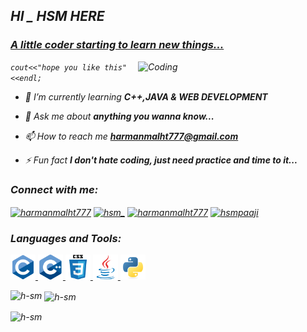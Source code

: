 <h2 align="left" ><em><cite> HI _ HSM HERE</cite></i></a></h2>
<u><h3 align="left">A little coder starting to learn new things...</h3></u>
<img align="right" alt="Coding" width="300" src="https://gifdb.com/images/high/deku-reading-comic-wintn3ky37koreln.webp">

<code>cout<<"hope you like this"<<endl;</code>

- 🌱 I’m currently learning **C++,JAVA & WEB DEVELOPMENT**

- 💬 Ask me about **anything you wanna know...**

- 📫 How to reach me **harmanmalht777@gmail.com**

- ⚡ Fun fact **I don't hate coding, just need practice and time to it...**

<h3 align="left">Connect with me:</h3>
<p align="left">
<a href="https://www.hackerrank.com/harmanmalht777" target="blank"><img align="center" src="https://raw.githubusercontent.com/rahuldkjain/github-profile-readme-generator/master/src/images/icons/Social/hackerrank.svg" alt="harmanmalht777" height="30" width="40" /></a>
<a href="https://codeforces.com/profile/hsm_" target="blank"><img align="center" src="https://raw.githubusercontent.com/rahuldkjain/github-profile-readme-generator/master/src/images/icons/Social/codeforces.svg" alt="hsm_" height="30" width="40" /></a>
<a href="https://www.leetcode.com/harmanmalht777" target="blank"><img align="center" src="https://raw.githubusercontent.com/rahuldkjain/github-profile-readme-generator/master/src/images/icons/Social/leet-code.svg" alt="harmanmalht777" height="30" width="40" /></a>
<a href="https://instagram.com/hsmpaaji" target="blank"><img align="center" src="https://raw.githubusercontent.com/rahuldkjain/github-profile-readme-generator/master/src/images/icons/Social/instagram.svg" alt="hsmpaaji" height="30" width="40" /></a>
</p>

<h3 align="left">Languages and Tools:</h3>
<p align="left"> <a href="https://www.cprogramming.com/" target="_blank" rel="noreferrer"> <img src="https://raw.githubusercontent.com/devicons/devicon/master/icons/c/c-original.svg" alt="c" width="40" height="40"/> </a> <a href="https://www.w3schools.com/cpp/" target="_blank" rel="noreferrer"> <img src="https://raw.githubusercontent.com/devicons/devicon/master/icons/cplusplus/cplusplus-original.svg" alt="cplusplus" width="40" height="40"/> </a> <a href="https://www.w3schools.com/css/" target="_blank" rel="noreferrer"> <img src="https://raw.githubusercontent.com/devicons/devicon/master/icons/css3/css3-original-wordmark.svg" alt="css3" width="40" height="40"/> </a> <a href="https://www.java.com" target="_blank" rel="noreferrer"> <img src="https://raw.githubusercontent.com/devicons/devicon/master/icons/java/java-original.svg" alt="java" width="40" height="40"/> </a> <a href="https://www.python.org" target="_blank" rel="noreferrer"> <img src="https://raw.githubusercontent.com/devicons/devicon/master/icons/python/python-original.svg" alt="python" width="40" height="40"/> </a> </p>

<p><img align="left" src="https://github-readme-stats.vercel.app/api/top-langs?username=h-sm&show_icons=true&locale=en&layout=compact" alt="h-sm" /></p>

<p>&nbsp;<img align="center" src="https://github-readme-stats.vercel.app/api?username=h-sm&show_icons=true&locale=en" alt="h-sm" /></p>

<p><img align="center" src="https://github-readme-streak-stats.herokuapp.com/?user=h-sm&" alt="h-sm" /></p>
